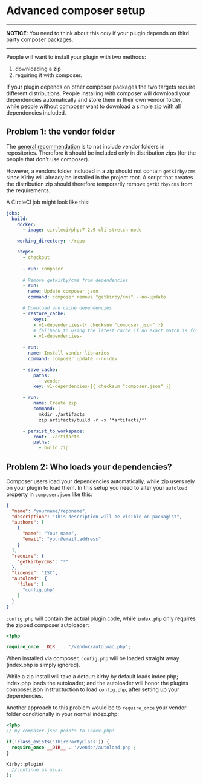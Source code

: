 # Advanced composer setup

---

**NOTICE**: You need to think about this *only* if your plugin depends on third party composer packages. 

---


People will want to install your plugin with two methods: 
1. downloading a zip
2. requiring it with composer. 

If your plugin depends on other composer packages the two targets require different distributions. 
People installing with composer will download your dependencies automatically and store them in their own vendor folder,
while people without composer want to download a simple zip with all dependencies included. 

## Problem 1: the vendor folder

The [general recommendation](https://getcomposer.org/doc/faqs/should-i-commit-the-dependencies-in-my-vendor-directory.md) 
is to not include vendor folders in repositories. Therefore it should be included only in distribution zips 
(for the people that don't use composer). 

However, a vendors folder included in a zip should not contain `getkirby/cms` since Kirby will already be installed in the project root. 
A script that creates the distribution zip should therefore temporarily remove `getkirby/cms` from the requirements. 

A CircleCI job might look like this:

```yaml
jobs:
  build:
    docker:
      - image: circleci/php:7.2.9-cli-stretch-node

    working_directory: ~/repo

    steps:
      - checkout
      
      - run: composer 
      
      # Remove getkirby/cms from dependencies
      - run:
        name: Update composer.json
        command: composer remove "getkirby/cms" --no-update

      # Download and cache dependencies
      - restore_cache:
          keys:
          - v1-dependencies-{{ checksum "composer.json" }}
          # fallback to using the latest cache if no exact match is found
          - v1-dependencies-
          
      - run: 
        name: Install vendor libraries
        command: composer update --no-dev

      - save_cache:
          paths:
            - vendor
          key: v1-dependencies-{{ checksum "composer.json" }}

      - run:
          name: Create zip
          command: |
            mkdir ./artifacts
            zip artifacts/build -r -x '*artifacts/*'

      - persist_to_workspace:
          root: ./artifacts
          paths:
            - build.zip
```

## Problem 2: Who loads your dependencies?

Composer users load your dependencies automatically, while zip users rely on your plugin to load them. 
In this setup you need to alter your `autoload` property in `composer.json` like this:

```json
{
  "name": "yourname/reponame",
  "description": "This description will be visible on packagist",
  "authors": [
    {
      "name": "Your name",
      "email": "your@email.address"
    }
  ],
  "require": {
    "getkirby/cms": "*"
  },
  "license": "ISC",
  "autoload": {
    "files": [
      "config.php"
    ]
  }
}
```

`config.php` will contain the actual plugin code, while `index.php` only requires the zipped composer autoloader:
```php
<?php

require_once __DIR__ . '/vendor/autoload.php';

```
When installed via composer, `config.php` will be loaded straight away (index.php is simply ignored). 

While a zip install will take a detour: kirby by default loads index.php; index.php loads the autoloader; and the autoloader
will honor the plugins composer.json instructuction to load `config.php`, after setting up your dependencies.

Another approach to this problem would be to `require_once` your vendor folder conditionally in your normal index.php:

```php
<?php
// my composer.json points to index.php! 

if(!class_exists('ThirdPartyClass')) {
  require_once __DIR__ . '/vendor/autoload.php';
}

Kirby::plugin(
  //continue as usual
);
```
